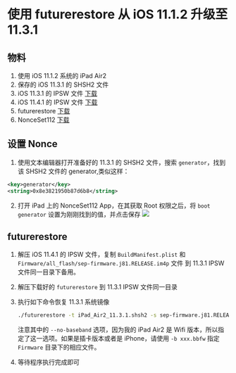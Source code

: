 # 使用 futurerestore 从 iOS 11.1.2 升级至 11.3.1

<!--more-->

## 物料
1. 使用 iOS 11.1.2 系统的 iPad Air2
2. 保存的 iOS 11.3.1 的 SHSH2 文件
3. iOS 11.3.1 的 IPSW 文件 [下载](https://ipsw.me/)
4. iOS 11.4.1 的 IPSW 文件 [下载](https://ipsw.me/)
5. futurerestore [下载](https://github.com/encounter/futurerestore/releases/)
6. NonceSet112 [下载](https://github.com/julioverne/NonceSet112)

## 设置 Nonce
1. 使用文本编辑器打开准备好的 11.3.1 的 SHSH2 文件，搜索 `generator`，找到该 SHSH2 文件的 generator,类似这样：
```xml
<key>generator</key>
<string>0x8e3821950b87d6b8</string>
```

2. 打开 iPad 上的 NonceSet112 App，在其获取 Root 权限之后，将 `boot generator` 设置为刚刚找到的值，并点击保存
![](https://i.loli.net/2018/12/24/5c20fa9b75be1.jpg)

## futurerestore
1. 解压 iOS 11.4.1 的 IPSW 文件，复制 `BuildManifest.plist` 和 `Firmware/all_flash/sep-firmware.j81.RELEASE.im4p` 文件 到 11.3.1 IPSW 文件同一目录下备用。
2. 解压下载好的 `futurerestore` 到 11.3.1 IPSW 文件同一目录
3. 执行如下命令恢复 11.3.1 系统镜像
    
    ```bash
    ./futurerestore -t iPad_Air2_11.3.1.shsh2 -s sep-firmware.j81.RELEASE.im4p --no-baseband -p BuildManifest.plist -m BuildManifest.plist iPad_64bit_TouchID_11.3.1_15E302_Restore.ipsw
    ```
    注意其中的 `--no-baseband` 选项，因为我的 iPad Air2 是 Wifi 版本，所以指定了这一选项。如果是插卡版本或者是 iPhone，请使用 `-b xxx.bbfw` 指定 `Firmware` 目录下的相应文件。

4. 等待程序执行完成即可
